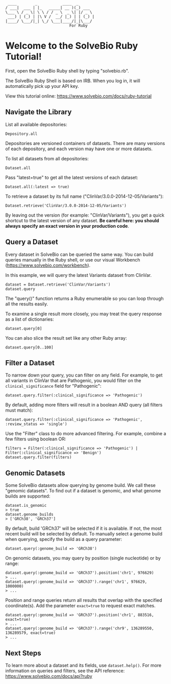 
     ____        _           ____  _
    / ___|  ___ | |_   _____| __ )(_) ___
    \___ \ / _ \| \ \ / / _ \  _ \| |/ _ \
     ___) | (_) | |\ V /  __/ |_) | | (_) |
    |____/ \___/|_| \_/ \___|____/|_|\___/
                                For Ruby


# Welcome to the SolveBio Ruby Tutorial!

First, open the SolveBio Ruby shell by typing "solvebio.rb".

The SolveBio Ruby Shell is based on IRB. When you log in, it will automatically pick up your API key.

View this tutorial online: https://www.solvebio.com/docs/ruby-tutorial


## Navigate the Library

List all available depositories:

    Depository.all


Depositories are versioned containers of datasets. There are many versions of each depository, and each version may have one or more datasets.

To list all datasets from all depositories:

    Dataset.all


Pass "latest=true" to get all the latest versions of each dataset:

    Dataset.all(:latest => true)


To retrieve a dataset by its full name ("ClinVar/3.0.0-2014-12-05/Variants"):

    Dataset.retrieve('ClinVar/3.0.0-2014-12-05/Variants')

By leaving out the version (for example: "ClinVar/Variants"), you get a quick shortcut to the latest version of any dataset.
**Be careful here: you should always specify an exact version in your production code**.


## Query a Dataset

Every dataset in SolveBio can be queried the same way. You can build queries manually in the Ruby shell, or use our visual Workbench (https://www.solvebio.com/workbench).

In this example, we will query the latest Variants dataset from ClinVar.

    dataset = Dataset.retrieve('ClinVar/Variants')
    dataset.query


The "query()" function returns a Ruby enumerable so you can loop through all the results easily.

To examine a single result more closely, you may treat the query response as a list of dictionaries:

    dataset.query[0]


You can also slice the result set like any other Ruby array:

    dataset.query[0..100]


## Filter a Dataset

To narrow down your query, you can filter on any field. For example, to get all variants in ClinVar that are Pathogenic, you would filter on the `clinical_significance` field for "Pathogenic":

    dataset.query.filter(:clinical_significance => 'Pathogenic')


By default, adding more filters will result in a boolean AND query (all filters must match):

    dataset.query.filter(:clinical_significance => 'Pathogenic', :review_status => 'single')


Use the "Filter" class to do more advanced filtering. For example, combine a few filters using boolean OR:

    filters = Filter(:clinical_significance => 'Pathogenic') | Filter(:clinical_significance => 'Benign')
    dataset.query.filter(filters)


## Genomic Datasets

Some SolveBio datasets allow querying by genome build. We call these "genomic datasets". To find out if a dataset is genomic, and what genome builds are supported:

    dataset.is_genomic
    > true
    dataset.genome_builds
    > ['GRCh38', 'GRCh37']


By default, build 'GRCh37' will be selected if it is available. If not, the most recent build will be selected by default. To manually select a genome build when querying, specify the build as a query parameter:

    dataset.query(:genome_build => 'GRCh38')


On genomic datasets, you may query by position (single nucleotide) or by range:

    dataset.query(:genome_build => 'GRCh37').position('chr1', 976629)
    > ...
    dataset.query(:genome_build => 'GRCh37').range('chr1', 976629, 1000000)
    > ...


Position and range queries return all results that overlap with the specified coordinate(s).
Add the parameter `exact=true` to request exact matches.


    dataset.query(:genome_build => 'GRCh37').position('chr1', 883516, exact=true)
    > ...
    dataset.query(:genome_build => 'GRCh37').range('chr9', 136289550, 136289579, exact=true)
    > ...


## Next Steps

To learn more about a dataset and its fields, use `dataset.help()`.
For more information on queries and filters, see the API reference: https://www.solvebio.com/docs/api?ruby


